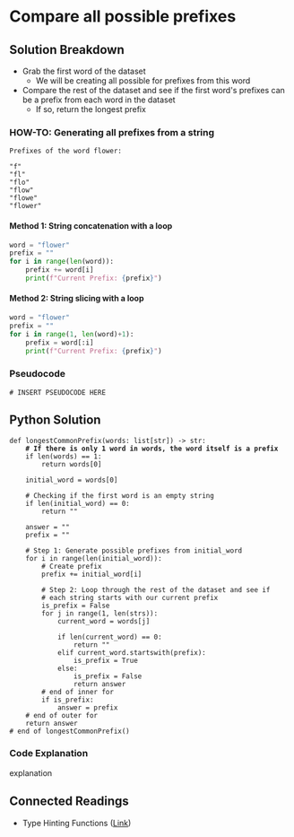 # Compare all possible prefixes

## Solution Breakdown

* Grab the first word of the dataset
  * We will be creating all possible for prefixes from this word
* Compare the rest of the dataset and see if the first word's prefixes can be a prefix from each word in the dataset
  * If so, return the longest prefix

### HOW-TO: Generating all prefixes from a string

```
Prefixes of the word flower:

"f"
"fl"
"flo"
"flow"
"flowe"
"flower"
```

#### Method 1: String concatenation with a loop

```python
word = "flower"
prefix = ""
for i in range(len(word)):
    prefix += word[i]
    print(f"Current Prefix: {prefix}")
```

#### Method 2: String slicing with a loop

```python
word = "flower"
prefix = ""
for i in range(1, len(word)+1):
    prefix = word[:i]
    print(f"Current Prefix: {prefix}")
```

### Pseudocode

```
# INSERT PSEUDOCODE HERE
```

## Python Solution

<pre class="language-python"><code class="lang-python">def longestCommonPrefix(words: list[str]) -> str:
<strong>    # If there is only 1 word in words, the word itself is a prefix
</strong>    if len(words) == 1:
        return words[0]
    
    initial_word = words[0]

    # Checking if the first word is an empty string
    if len(initial_word) == 0:
        return ""

    answer = ""
    prefix = ""

    # Step 1: Generate possible prefixes from initial_word
    for i in range(len(initial_word)):
        # Create prefix
        prefix += initial_word[i]

        # Step 2: Loop through the rest of the dataset and see if
        # each string starts with our current prefix
        is_prefix = False
        for j in range(1, len(strs)):
            current_word = words[j]

            if len(current_word) == 0:
                return ""
            elif current_word.startswith(prefix):
                is_prefix = True
            else:
                is_prefix = False
                return answer
        # end of inner for
        if is_prefix:
            answer = prefix
    # end of outer for
    return answer
# end of longestCommonPrefix()
</code></pre>

### Code Explanation

explanation

## Connected Readings

* Type Hinting Functions ([Link](https://docs.python.org/3/library/typing.html))
